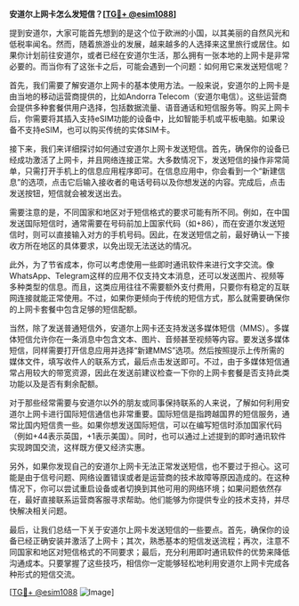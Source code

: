 **安道尔上网卡怎么发短信？[[TG💪+ @esim1088](https://t.me/s/esim1088)]**

提到安道尔，大家可能首先想到的是这个位于欧洲的小国，以其美丽的自然风光和低税率闻名。然而，随着旅游业的发展，越来越多的人选择来这里旅行或居住。如果你计划前往安道尔，或者已经在安道尔生活，那么拥有一张本地的上网卡是非常必要的。而当你有了这张卡之后，可能会遇到一个问题：如何用它来发送短信呢？

首先，我们需要了解安道尔上网卡的基本使用方法。一般来说，安道尔的上网卡是由当地的移动运营商提供的，比如Andorra Telecom（安道尔电信）。这些运营商会提供多种套餐供用户选择，包括数据流量、语音通话和短信服务等。购买上网卡后，你需要将其插入支持eSIM功能的设备中，比如智能手机或平板电脑。如果设备不支持eSIM，也可以购买传统的实体SIM卡。

接下来，我们来详细探讨如何通过安道尔上网卡发送短信。首先，确保你的设备已经成功激活了上网卡，并且网络连接正常。大多数情况下，发送短信的操作非常简单，只需打开手机上的信息应用程序即可。在信息应用中，你会看到一个“新建信息”的选项，点击它后输入接收者的电话号码以及你想发送的内容。完成后，点击发送按钮，短信就会被发送出去。

需要注意的是，不同国家和地区对于短信格式的要求可能有所不同。例如，在中国发送国际短信时，通常需要在号码前加上国家代码（如+86），而在安道尔发送短信时，则可以直接输入对方的手机号码。因此，在发送短信之前，最好确认一下接收方所在地区的具体要求，以免出现无法送达的情况。

此外，为了节省成本，你可以考虑使用一些即时通讯软件来进行文字交流。像WhatsApp、Telegram这样的应用不仅支持文本消息，还可以发送图片、视频等多种类型的信息。而且，这类应用往往不需要额外支付费用，只要你有稳定的互联网连接就能正常使用。不过，如果你更倾向于传统的短信方式，那么就需要确保你的上网卡套餐中包含足够的短信配额。

当然，除了发送普通短信外，安道尔上网卡还支持发送多媒体短信（MMS）。多媒体短信允许你在一条消息中包含文本、图片、音频甚至视频等内容。要发送多媒体短信，同样需要打开信息应用并选择“新建MMS”选项。然后按照提示上传所需的媒体文件，填写收件人的联系方式，最后点击发送即可。不过，由于多媒体短信通常占用较大的带宽资源，因此在发送前建议检查一下你的上网卡套餐是否支持此类功能以及是否有剩余配额。

对于那些经常需要与安道尔以外的朋友或同事保持联系的人来说，了解如何利用安道尔上网卡进行国际短信通信也非常重要。国际短信是指跨越国界的短信服务，通常比国内短信贵一些。如果你想发送国际短信，可以在编写短信时添加国家代码（例如+44表示英国，+1表示美国）。同时，也可以通过上述提到的即时通讯软件实现跨国交流，这样既方便又经济实惠。

另外，如果你发现自己的安道尔上网卡无法正常发送短信，也不要过于担心。这可能是由于信号问题、网络设置错误或者是运营商的技术故障等原因造成的。在这种情况下，你可以尝试重启设备或者切换到其他可用的网络环境；如果问题依然存在，最好直接联系运营商客服寻求帮助。他们能够为你提供专业的技术支持，并尽快解决相关问题。

最后，让我们总结一下关于安道尔上网卡发送短信的一些要点。首先，确保你的设备已经正确安装并激活了上网卡；其次，熟悉基本的短信发送流程；再次，注意不同国家和地区对短信格式的不同要求；最后，充分利用即时通讯软件的优势来降低沟通成本。只要掌握了这些技巧，相信你一定能够轻松地利用安道尔上网卡完成各种形式的短信交流。

[[TG💪+ @esim1088](https://t.me/s/esim1088) ![Image](https://i.postimg.cc/4NQfJmqS/Snipaste-2025-05-13-00-14-12.png)]